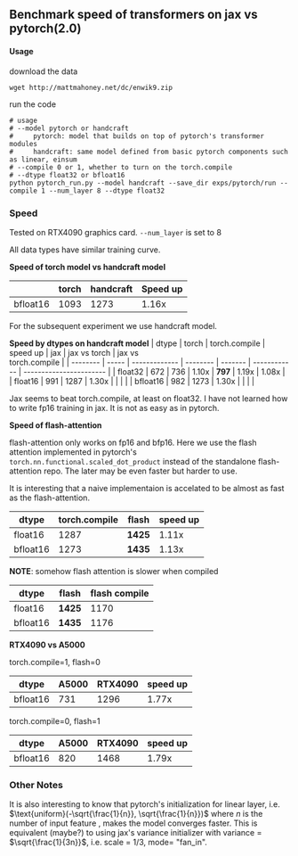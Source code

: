 ## Benchmark speed of transformers on jax vs pytorch(2.0)

#### Usage

download the data
```
wget http://mattmahoney.net/dc/enwik9.zip
```

run the code
```shell
# usage
# --model pytorch or handcraft
#     pytorch: model that builds on top of pytorch's transformer modules
#     handcraft: same model defined from basic pytorch components such as linear, einsum
# --compile 0 or 1, whether to turn on the torch.compile
# --dtype float32 or bfloat16
python pytorch_run.py --model handcraft --save_dir exps/pytorch/run --compile 1 --num_layer 8 --dtype float32
```

### Speed

Tested on RTX4090 graphics card. `--num_layer` is set to 8

All data types have similar training curve.

**Speed of torch model vs handcraft model**

|          | torch | handcraft | Speed up |
| -------- | ----- | --------- | -------- |
| bfloat16 | 1093  | 1273      | 1.16x    |

For the subsequent experiment we use handcraft model.

**Speed by dtypes on handcraft model**
| dtype    | torch | torch.compile | speed up | jax     | jax vs torch | jax vs<br>torch.compile |
| -------- | ----- | ------------- | -------- | ------- | ------------ | ----------------------- |
| float32  | 672   | 736           | 1.10x    | **797** | 1.19x        | 1.08x                   |
| float16  | 991   | 1287          | 1.30x    |         |              |                         |
| bfloat16 | 982   | 1273          | 1.30x    |         |              |                         |

Jax seems to beat torch.compile, at least on float32.
I have not learned how to write fp16 training in jax. It is not as easy as in pytorch.


**Speed of flash-attention**

flash-attention only works on fp16 and bfp16.
Here we use the flash attention implemented in pytorch's `torch.nn.functional.scaled_dot_product`
instead of the standalone flash-attention repo. The later may be even faster but harder to use.

It is interesting that a naive implementaion is accelated to be almost as fast as the flash-attention.

| dtype    | torch.compile | flash    | speed up |
| -------- | ------------- | -------- | -------- |
| float16  | 1287          | **1425** | 1.11x    |
| bfloat16 | 1273          | **1435** | 1.13x    |


**NOTE**: somehow flash attention is slower when compiled

| dtype    | flash    | flash compile |
| -------- | -------- | ------------- |
| float16  | **1425** | 1170          |
| bfloat16 | **1435** | 1176          |


**RTX4090 vs A5000**

torch.compile=1, flash=0

| dtype    | A5000 | RTX4090 | speed up |
| -------- | ----- | ------------- | -------- |
| bfloat16 | 731   | 1296          | 1.77x    |

torch.compile=0, flash=1

| dtype    | A5000 | RTX4090 | speed up |
| -------- | ----- | ------------- | -------- |
| bfloat16 | 820   | 1468          | 1.79x    |


### Other Notes
It is also interesting to know that pytorch's initialization for linear layer, i.e. $\text{uniform}(-\sqrt{\frac{1}{n}}, \sqrt{\frac{1}{n}})$ where $n$ is the number of input feature , makes the model converges faster. This is equivalent (maybe?) to using jax's variance initializer with variance = $\sqrt{\frac{1}{3n}}$, i.e. scale = 1/3, mode= "fan\_in".
